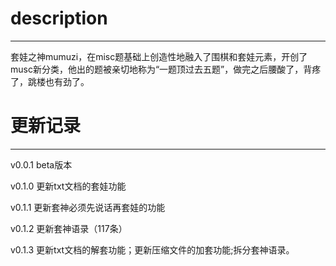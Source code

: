 description
======
------
套娃之神mumuzi，在misc题基础上创造性地融入了围棋和套娃元素，开创了musc新分类，他出的题被亲切地称为“一题顶过去五题”，做完之后腰酸了，背疼了，跳楼也有劲了。


更新记录
=======
-------
v0.0.1 beta版本

v0.1.0 更新txt文档的套娃功能

v0.1.1 更新套神必须先说话再套娃的功能

v0.1.2 更新套神语录（117条）

v0.1.3 更新txt文档的解套功能；更新压缩文件的加套功能;拆分套神语录。